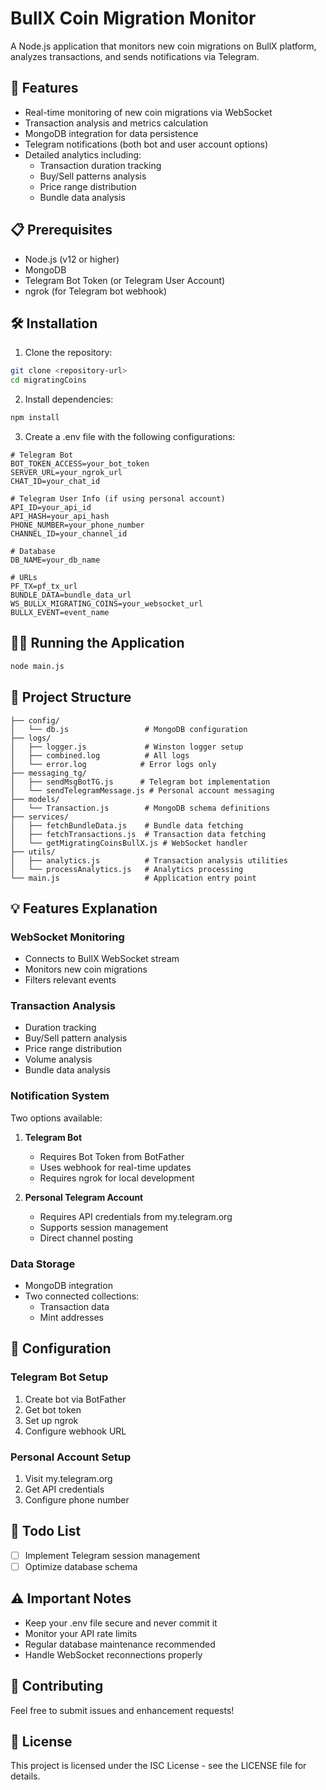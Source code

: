 # BullX Coin Migration Monitor

A Node.js application that monitors new coin migrations on BullX platform, analyzes transactions, and sends notifications via Telegram.

## 🚀 Features

- Real-time monitoring of new coin migrations via WebSocket
- Transaction analysis and metrics calculation
- MongoDB integration for data persistence
- Telegram notifications (both bot and user account options)
- Detailed analytics including:
  - Transaction duration tracking
  - Buy/Sell patterns analysis
  - Price range distribution
  - Bundle data analysis

## 📋 Prerequisites

- Node.js (v12 or higher)
- MongoDB
- Telegram Bot Token (or Telegram User Account)
- ngrok (for Telegram bot webhook)

## 🛠️ Installation

1. Clone the repository:
```bash
git clone <repository-url>
cd migratingCoins
```

2. Install dependencies:
```bash
npm install
```

3. Create a .env file with the following configurations:
```properties
# Telegram Bot
BOT_TOKEN_ACCESS=your_bot_token
SERVER_URL=your_ngrok_url
CHAT_ID=your_chat_id

# Telegram User Info (if using personal account)
API_ID=your_api_id
API_HASH=your_api_hash
PHONE_NUMBER=your_phone_number
CHANNEL_ID=your_channel_id

# Database
DB_NAME=your_db_name

# URLs
PF_TX=pf_tx_url
BUNDLE_DATA=bundle_data_url
WS_BULLX_MIGRATING_COINS=your_websocket_url
BULLX_EVENT=event_name
```

## 🏃‍♂️ Running the Application

```bash
node main.js
```

## 📁 Project Structure

```
├── config/
│   └── db.js                 # MongoDB configuration
├── logs/
│   ├── logger.js             # Winston logger setup
│   ├── combined.log          # All logs
│   └── error.log            # Error logs only
├── messaging_tg/
│   ├── sendMsgBotTG.js      # Telegram bot implementation
│   └── sendTelegramMessage.js # Personal account messaging
├── models/
│   └── Transaction.js        # MongoDB schema definitions
├── services/
│   ├── fetchBundleData.js    # Bundle data fetching
│   ├── fetchTransactions.js  # Transaction data fetching
│   └── getMigratingCoinsBullX.js # WebSocket handler
├── utils/
│   ├── analytics.js          # Transaction analysis utilities
│   └── processAnalytics.js   # Analytics processing
└── main.js                   # Application entry point
```

## 💡 Features Explanation

### WebSocket Monitoring
- Connects to BullX WebSocket stream
- Monitors new coin migrations
- Filters relevant events

### Transaction Analysis
- Duration tracking
- Buy/Sell pattern analysis
- Price range distribution
- Volume analysis
- Bundle data analysis

### Notification System
Two options available:
1. **Telegram Bot**
   - Requires Bot Token from BotFather
   - Uses webhook for real-time updates
   - Requires ngrok for local development

2. **Personal Telegram Account**
   - Requires API credentials from my.telegram.org
   - Supports session management
   - Direct channel posting

### Data Storage
- MongoDB integration
- Two connected collections:
  - Transaction data
  - Mint addresses

## 🔧 Configuration

### Telegram Bot Setup
1. Create bot via BotFather
2. Get bot token
3. Set up ngrok
4. Configure webhook URL

### Personal Account Setup
1. Visit my.telegram.org
2. Get API credentials
3. Configure phone number

## 📝 Todo List

- [ ] Implement Telegram session management
- [ ] Optimize database schema

## ⚠️ Important Notes

- Keep your .env file secure and never commit it
- Monitor your API rate limits
- Regular database maintenance recommended
- Handle WebSocket reconnections properly

## 🤝 Contributing

Feel free to submit issues and enhancement requests!

## 📄 License

This project is licensed under the ISC License - see the LICENSE file for details.
```
